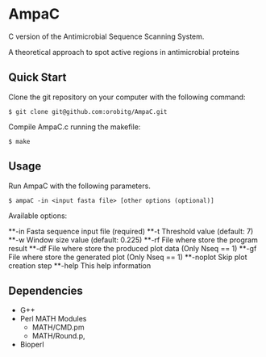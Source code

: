 AmpaC
=====

C version of the Antimicrobial Sequence Scanning System.

A theoretical approach to spot active regions in antimicrobial proteins

Quick Start
-----------

Clone the git repository on your computer with the following command:

	$ git clone git@github.com:orobitg/AmpaC.git

Compile AmpaC.c running the makefile:

	$ make

Usage
-----

Run AmpaC with the following parameters.

 	$ ampaC -in <input fasta file> [other options (optional)]

Available options:

 **-in      Fasta sequence input file (required)
 **-t       Threshold value (default: 7)
 **-w       Window size value (default: 0.225)
 **-rf      File where store the program result
 **-df      File where store the produced plot data (Only Nseq == 1)
 **-gf      File where store the generated plot (Only Nseq == 1)
 **-noplot  Skip plot creation step
 **-help    This help information

Dependencies 
------------

 * G++
 * Perl MATH Modules
    * MATH/CMD.pm
    * MATH/Round.p,
 * Bioperl


